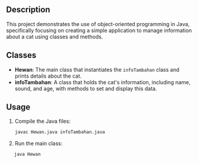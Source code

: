 ## Description
This project demonstrates the use of object-oriented programming in Java, specifically focusing on creating a simple application to manage information about a cat using classes and methods.

## Classes
- **Hewan**: The main class that instantiates the `infoTambahan` class and prints details about the cat.
- **infoTambahan**: A class that holds the cat's information, including name, sound, and age, with methods to set and display this data.

## Usage
1. Compile the Java files:
   ```bash
   javac Hewan.java infoTambahan.java
2. Run the main class:
```bash
   java Hewan
